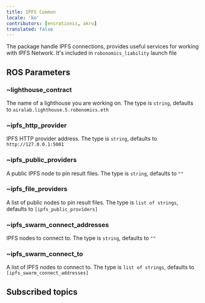 ```yaml
---
title: IPFS Common
locale: 'ko' 
contributors: [ensrationis, akru]
translated: false
---
```


The package handle IPFS connections, provides useful services for working with IPFS Network. 
It's included in `robonomics_liability` launch file

## ROS Parameters

### ~lighthouse_contract

The name of a lighthouse you are working on. The type is `string`, defaults to `airalab.lighthouse.5.robonomics.eth`

### ~ipfs_http_provider

IPFS HTTP provider address. The type is `string`, defaults to `http://127.0.0.1:5001`

### ~ipfs_public_providers

A public IPFS node to pin result files. The type is `string`, defaults to `""`

### ~ipfs_file_providers

A list of public nodes to pin result files. The type is `list of strings`, defaults to `[ipfs_public_providers]`

### ~ipfs_swarm_connect_addresses

IPFS nodes to connect to. The type is `string`, defaults to `""`

### ~ipfs_swarm_connect_to

A list of IPFS nodes to connect to. The type is `list of strings`, defaults to `[ipfs_swarm_connect_addresses]`

## Subscribed topics
